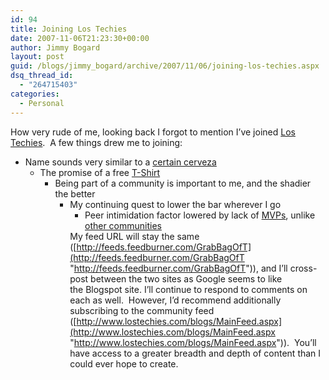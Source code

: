 ```yaml
---
id: 94
title: Joining Los Techies
date: 2007-11-06T21:23:30+00:00
author: Jimmy Bogard
layout: post
guid: /blogs/jimmy_bogard/archive/2007/11/06/joining-los-techies.aspx
dsq_thread_id:
  - "264715403"
categories:
  - Personal
---
```

How very rude of me, looking back I forgot to mention I&#8217;ve joined [Los Techies](http://www.lostechies.com/Default.aspx).&nbsp; A few things drew me to joining:

  * Name sounds very similar to a [certain cerveza](http://www.dosxx.com) 
      * The promise of a free [T-Shirt](https://www.cafepress.com/lostechies) 
          * Being part of a community is important to me, and the shadier the better 
              * My continuing&nbsp;quest to lower the bar wherever I go 
                  * Peer intimidation factor lowered by lack of [MVPs](http://mvp.support.microsoft.com/), unlike [other communities](http://codebetter.com/)</ul> 
                My feed URL&nbsp;will stay&nbsp;the same ([http://feeds.feedburner.com/GrabBagOfT](http://feeds.feedburner.com/GrabBagOfT "http://feeds.feedburner.com/GrabBagOfT")), and I&#8217;ll cross-post&nbsp;between the two sites as Google seems to&nbsp;like the&nbsp;Blogspot site. I&#8217;ll continue to respond to comments on each as well.&nbsp; However, I&#8217;d recommend additionally subscribing to the community feed ([http://www.lostechies.com/blogs/MainFeed.aspx](http://www.lostechies.com/blogs/MainFeed.aspx "http://www.lostechies.com/blogs/MainFeed.aspx")).&nbsp; You&#8217;ll have access to a&nbsp;greater&nbsp;breadth and depth of&nbsp;content than I could ever hope to create.